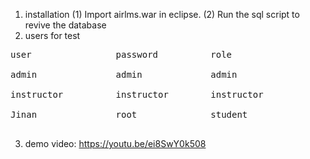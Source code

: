 1. installation
(1) Import airlms.war in eclipse.
(2) Run the sql script to revive the database
2. users for test<br/>
<pre>
user                password          role<br/>
admin               admin             admin<br/>
instructor          instructor        instructor<br/>
Jinan               root              student<br/>
</pre>

3. demo video:  https://youtu.be/ei8SwY0k508
